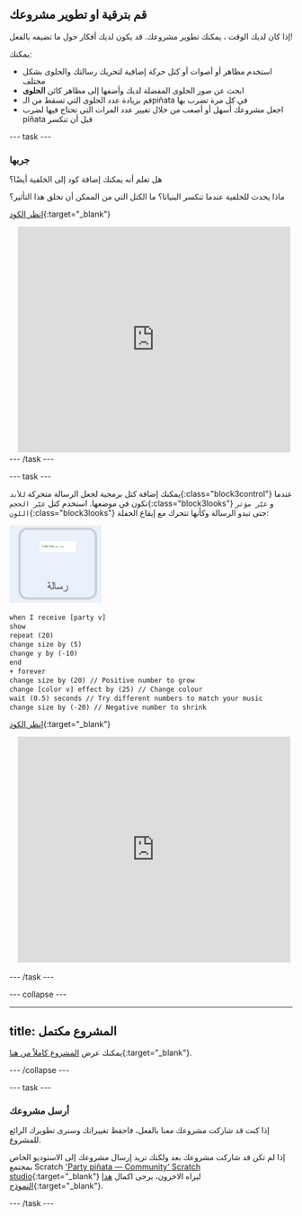 ## قم بترقية او تطوير مشروعك

إذا كان لديك الوقت ، يمكنك تطوير مشروعك. قد يكون لديك أفكار حول ما تضيفه بالفعل!

يمكنك:

+ استخدم مظاهر أو أصوات أو كتل حركة إضافية لتحريك رسالتك والحلوى بشكل مختلف
+ ابحث عن صور الحلوى المفضلة لديك وأضفها إلى مظاهر كائن **الحلوى**
+ قم بزيادة عدد الحلوى التي تسقط من الـpiñata في كل مرة تضرب بها
+ اجعل مشروعك أسهل أو أصعب من خلال تغيير عدد المرات التي تحتاج فيها لضرب piñata قبل أن تنكسر

--- task ---
### جربها
<div style="display: flex; flex-wrap: wrap">
<div style="flex-basis: 175px; flex-grow: 1">  
هل تعلم أنه يمكنك إضافة كود إلى الخلفية أيضًا؟

ماذا يحدث للخلفية عندما تنكسر البنياتا؟ ما الكتل التي من الممكن أن تخلق هذا التأثير؟ 

[انظر الكود](https://scratch.mit.edu/projects/653771814/){:target="_blank"}

</div>
<div class="scratch-preview" style="margin-left: 15px;">
  <iframe allowtransparency="true" width="485" height="402" src="https://scratch.mit.edu/projects/embed/653771814/?autostart=false" frameborder="0"></iframe>
</div>
</div>
--- /task ---

--- task ---

يمكنك إضافة كتل برمجية لجعل الرسالة متحركة `للأبد`{:class="block3control"} عندما تكون في موضعها. استخدم كتل `غيّر الحجم`{:class="block3looks"} و `غيّر مؤثر اللون`{:class="block3looks"} حتى تبدو الرسالة وكأنها تتحرك مع إيقاع الحفلة:

![كائن الرسالة.](images/message-sprite.png)

```blocks3
when I receive [party v]
show
repeat (20)
change size by (5)
change y by (-10)
end
+ forever
change size by (20) // Positive number to grow
change [color v] effect by (25) // Change colour
wait (0.5) seconds // Try different numbers to match your music
change size by (-20) // Negative number to shrink
```

[انظر الكود](https://scratch.mit.edu/projects/656332454/){:target="_blank"}

<div class="scratch-preview" style="margin-left: 15px;">
  <iframe allowtransparency="true" width="485" height="402" src="https://scratch.mit.edu/projects/embed/656332454/?autostart=false" frameborder="0"></iframe>
</div>

--- /task ---

--- collapse ---

---
title: المشروع مكتمل
---

يمكنك عرض [المشروع كاملاً من هنا](https://scratch.mit.edu/projects/649873783/){:target="_blank"}.

--- /collapse ---

--- task ---

### أرسل مشروعك

إذا كنت قد شاركت مشروعك معنا بالفعل، فاحفظ تغييراتك وسنرى تطويرك الرائع للمشروع.

إذا لم تكن قد شاركت مشروعك بعد ولكنك تريد إرسال مشروعك إلى الاستوديو الخاص بمجتمع Scratch ['Party piñata — Community' Scratch studio](https://scratch.mit.edu/studios/31111242){:target="_blank"} ليراه الاخرون، يرجى اكمال [هذا النموذج](https://form.raspberrypi.org/f/community-project-submissions){:target="_blank"}.

--- /task ---
